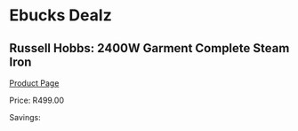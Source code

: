 
# Ebucks Dealz
## Russell Hobbs: 2400W Garment Complete Steam Iron
[Product Page](https://www.ebucks.com/web/shop/productSelected.do?prodId=1093911266&catId=704981826)

Price: R499.00

Savings: 


	